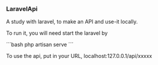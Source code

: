 ### LaravelApi

A study with laravel, to make an API and use-it locally.

To run it, you will need start the laravel by 

´´´bash
php artisan serve
´´´

To use the api, put in your URL, localhost:127.0.0.1/api/xxxxx
